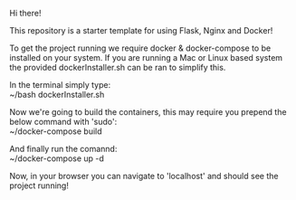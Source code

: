 Hi there!

This repository is a starter template for using Flask, Nginx and Docker!

To get the project running we require docker & docker-compose to be installed on your system. If you are running a Mac or Linux based system the provided dockerInstaller.sh can be ran to simplify this.

In the terminal simply type: \
~/bash dockerInstaller.sh

Now we're going to build the containers, this may require you prepend the below command with 'sudo': \
~/docker-compose build 

And finally run the comannd: \
~/docker-compose up -d

Now, in your browser you can navigate to 'localhost' and should see the project running!
